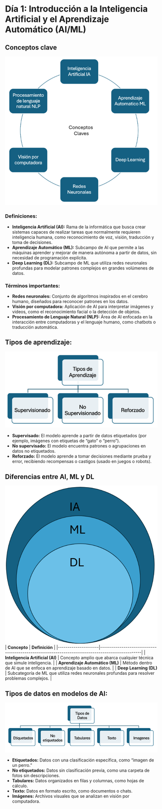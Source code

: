 # Día 1: Introducción a la Inteligencia Artificial y el Aprendizaje Automático (AI/ML)

## Conceptos clave
![Conceptos Claves](img/1-4.png)
### Definiciones:
- **Inteligencia Artificial (AI):** Rama de la informática que busca crear sistemas capaces de realizar tareas que normalmente requieren inteligencia humana, como reconocimiento de voz, visión, traducción y toma de decisiones.
- **Aprendizaje Automático (ML):** Subcampo de AI que permite a las máquinas aprender y mejorar de manera autónoma a partir de datos, sin necesidad de programación explícita.
- **Deep Learning (DL):** Subcampo de ML que utiliza redes neuronales profundas para modelar patrones complejos en grandes volúmenes de datos.

### Términos importantes:
- **Redes neuronales:** Conjunto de algoritmos inspirados en el cerebro humano, diseñados para reconocer patrones en los datos.
- **Visión por computadora:** Aplicación de AI para interpretar imágenes y videos, como el reconocimiento facial o la detección de objetos.
- **Procesamiento de Lenguaje Natural (NLP):** Área de AI enfocada en la interacción entre computadoras y el lenguaje humano, como chatbots o traducción automática.

## Tipos de aprendizaje:
![Tipos de aprendizaje](img/1-3.png)
- **Supervisado:** El modelo aprende a partir de datos etiquetados (por ejemplo, imágenes con etiquetas de “gato” o “perro”).
- **No supervisado:** El modelo encuentra patrones o agrupaciones en datos no etiquetados.
- **Reforzado:** El modelo aprende a tomar decisiones mediante prueba y error, recibiendo recompensas o castigos (usado en juegos o robots).

## Diferencias entre AI, ML y DL
![diferencias](img/1-1.png)
| **Concepto**       | **Definición**                                                                                     |
|---------------------|---------------------------------------------------------------------------------------------------|
| **Inteligencia Artificial (AI)** | Concepto amplio que abarca cualquier técnica que simule inteligencia.                               |
| **Aprendizaje Automático (ML)**  | Método dentro de AI que se enfoca en aprendizaje basado en datos.                                   |
| **Deep Learning (DL)**           | Subcategoría de ML que utiliza redes neuronales profundas para resolver problemas complejos.       |


## Tipos de datos en modelos de AI:
![Tipos de Datos](img/1-2.png)
- **Etiquetados:** Datos con una clasificación específica, como “imagen de un perro.”
- **No etiquetados:** Datos sin clasificación previa, como una carpeta de fotos sin descripciones.
- **Tabulares:** Datos organizados en filas y columnas, como hojas de cálculo.
- **Texto:** Datos en formato escrito, como documentos o chats.
- **Imágenes:** Archivos visuales que se analizan en visión por computadora.

